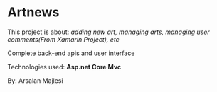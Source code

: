 # Artnews

This project is about: **adding new art*, *managing arts, managing user comments(From Xamarin Project), etc**

Complete back-end apis and user interface

Technologies used: **Asp.net Core Mvc**

By: Arsalan Majlesi
